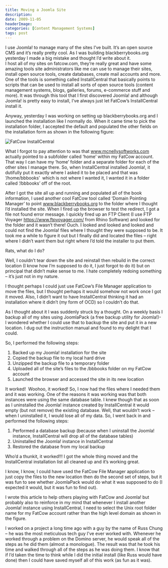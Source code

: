 ```yaml
---
title: Moving a Joomla Site
description: 
date: 2009-11-05
headerImage: 
categories: [Content Management Systems]
tags: post
---
```


I use Joomla! to manage many of the sites I’ve built. It’s an open source CMS and it’s really pretty cool. As I was building blackberrybooks.org yesterday I made a big mistake and thought I’d write about it.  
I host all of my sites on fatcow.com, they’re really great and have some amazing tools site administrators like me can use to manage their sites, install open source tools, create databases, create mail accounts and more. One of the tools is something called InstallCentral that basically points to scripts that can be used to install all sorts of open source tools (content management systems, blogs, galleries, forums, e-commerce stuff and more). It was through this tool that I first discovered Joomla! and although Joomla! is pretty easy to install, I’ve always just let FatCow’s InstallCentral install it.

Anyway, yesterday I was working on setting up blackberrybooks.org and I launched the installation like I normally do. When it came time to pick the installation folder, I accepted the default and populated the other fields on the installation form as shown in the following figure:

![FatCow InstallCentral](/images/joomla-install.jpg)

What I forgot to pay attention to was that www.mcnellysoftworks.com actually pointed to a subfolder called ‘home’ within my FatCow account. That way I can have my ‘home’ folder and a separate folder for each of the other sites I manage there. So, when InstallCentral installed Joomla!, it dutifully put it exactly where I asked it to be placed and that was ‘/home/bbbooks’  which is not where I wanted it, I wanted it in a folder called ‘/bbbooks’ off of the root.

After I got the site all up and running and populated all of the book information, I used another cool FatCow tool called ‘Domain Pointing Manager’ to point www.blackberrybooks.org to the folder where I thought I’d installed the site. When I fired up the browser to test the redirect, I got a file not found error message. I quickly fired up an FTP Client (I use FTP Voyager https://www.ftpvoyager.com/ from Rhino Software) and looked for the folder and it wasn’t there! Ouch. I looked and looked and looked and could not find the Joomla! files where I thought they were supposed to be. It took me a while to figure it out but I finally did and located the files – right where I didn’t want them but right where I’d told the installer to put them.

Rats, what do I do?

Well, I couldn’t tear down the site and reinstall then rebuild in the correct location (I know how I’m supposed to do it, I just forgot to do it) but on principal that didn’t make sense to me. I hate completely redoing something – it’s just not in my nature.

I thought perhaps I could just use FatCow’s File Manager application to move the files, but I thought perhaps it would somehow not work once I got it moved. Also, I didn’t want to have InstallCentral thinking it had an installation where it didn’t (my form of OCD) so I couldn’t do that.

As I thought about it I was suddenly struck by a thought. On a weekly basis I backup all of my sites using JoomlaPack (a free backup utility for Joomla!)- I wondered whether I could use that to backup the site and put it in a new location. I dug out the instruction manual and found to my delight that I could.

So, I performed the following steps:

1.  Backed up my Joomla! installation for the site
2.  Copied the backup file to my local hard drive
3.  Unzipped the backup file to a temporary folder
4.  Uploaded all of the site’s files to the /bbbooks folder on my FatCow account
5.  Launched the browser and accessed the site in its new location

  
It worked!  Woohoo, it worked! So, I now had the files where I needed them and it was working. One of the reasons it was working was that both instances were using the same database table. I knew though that as soon as I uninstalled the Joomla! instance created by InstallCentral it would empty (but not remove) the existing database. Well, that wouldn’t work – when I uninstalled it, I would lose all of my data. So, I went back in and performed the following steps:

1.  Performed a database backup (because when I uninstall the Joomla! instance, InstallCentral will drop all of the database tables)
2.  Uninstalled the Joomla! instance in InstallCentral
3.  Restored the database from my local backup
  
Who’d a thunkit, it worked!!! I got the whole thing moved and the InstallCentral installation list all cleaned up and it’s working great.

I know, I know, I could have used the FatCow File Manager application to just copy the files to the new location then do the second set of steps, but it was fun to see whether JoomlaPack would do what it was supposed to do (I expected it would, but it was fun to find out).

I wrote this article to help others playing with FatCow and Joomla! but probably also to reinforce in my mind that whenever I install another Joomla! instance using InstallCentral, I need to select the Unix root folder name for my FatCow account rather than the high level domain as shown in the figure.

I worked on a project a long time ago with a guy by the name of Russ Chung – he was the most meticulous tech guy I’ve ever worked with. Whenever he worked through a problem on the Domino server, he would speak all of the steps as he did them (almost a monologue). The result was that he took his time and walked through all of the steps as he was doing them. I know that if I’d taken the time to think while I did the initial install (like Russ would have done) then I could have saved myself all of this work (as fun as it was).